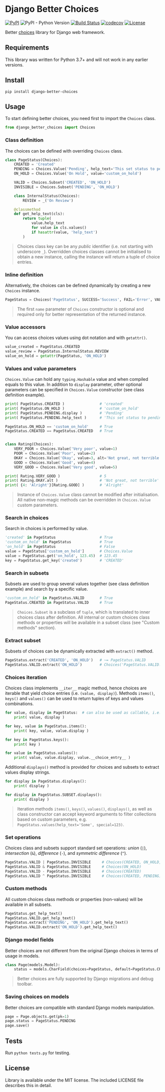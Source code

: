 # Django Better Choices

[![PyPI](https://img.shields.io/pypi/v/django-better-choices)](https://pypi.org/project/django-better-choices)
![PyPI - Python Version](https://img.shields.io/pypi/pyversions/django-better-choices)
[![Build Status](https://img.shields.io/github/workflow/status/lokhman/django-better-choices/CI/master)](https://github.com/lokhman/django-better-choices/actions?query=workflow%3ACI)
[![codecov](https://codecov.io/gh/lokhman/django-better-choices/branch/master/graph/badge.svg)](https://codecov.io/gh/lokhman/django-better-choices)
[![License](https://img.shields.io/badge/license-MIT-blue.svg)](LICENSE)

Better [choices](https://docs.djangoproject.com/en/3.0/ref/models/fields/#choices) library for Django web framework.

## Requirements
This library was written for Python 3.7+ and will not work in any earlier versions.

## Install

    pip install django-better-choices
    
## Usage
To start defining better choices, you need first to import the `Choices` class.
```python
from django_better_choices import Choices
```

### Class definition
The choices can be defined with overriding `Choices` class.
```python
class PageStatus(Choices):
    CREATED = 'Created'
    PENDING = Choices.Value('Pending', help_text='This set status to pending')
    ON_HOLD = Choices.Value('On Hold', value='custom_on_hold')

    VALID = Choices.Subset('CREATED', 'ON_HOLD')
    INVISIBLE = Choices.Subset('PENDING', 'ON_HOLD')

    class InternalStatus(Choices):
        REVIEW = _('On Review')

    @classmethod
    def get_help_text(cls):
        return tuple(
            value.help_text
            for value in cls.values()
            if hasattr(value, 'help_text')
        )
```
> Choices class key can be any *public* identifier (i.e. not starting with underscore `_`).
> Overridden choices classes cannot be initialised to obtain a new instance, calling the instance will return a tuple of choice entries.

### Inline definition
Alternatively, the choices can be defined dynamically by creating a new `Choices` instance.
```python
PageStatus = Choices('PageStatus', SUCCESS='Success', FAIL='Error', VALID=Choices.Subset('SUCCESS'))
```
> The first `name` parameter of `Choices` constructor is optional and required only for better representation of the returned instance.

### Value accessors
You can access choices values using dot notation and with `getattr()`.
```python
value_created = PageStatus.CREATED
value_review = PageStatus.InternalStatus.REVIEW
value_on_hold = getattr(PageStatus, 'ON_HOLD')
```

### Values and value parameters
`Choices.Value` can hold any `typing.Hashable` value and when compiled equals to this value. In addition to `display` parameter, other optional parameters can be specified in `Choices.Value` constructor (see class definition example).
```python
print( PageStatus.CREATED )                # 'created'
print( PageStatus.ON_HOLD )                # 'custom_on_hold'
print( PageStatus.PENDING.display )        # 'Pending'
print( PageStatus.PENDING.help_text )      # 'This set status to pending'

PageStatus.ON_HOLD == 'custom_on_hold'     # True
PageStatus.CREATED == PageStatus.CREATED   # True


class Rating(Choices):
    VERY_POOR = Choices.Value('Very poor', value=1)
    POOR = Choices.Value('Poor', value=2)
    OKAY = Choices.Value('Okay', value=3, alt='Not great, not terrible')
    GOOD = Choices.Value('Good', value=4)
    VERY_GOOD = Choices.Value('Very good', value=5)

print( Rating.VERY_GOOD )                  # 5
print( Rating.OKAY.alt )                   # 'Not great, not terrible'
print( {4: 'Alright'}[Rating.GOOD] )       # 'Alright'
```
> Instance of `Choices.Value` class cannot be modified after initialisation. All native non-magic methods can be overridden in `Choices.Value` custom parameters.

### Search in choices
Search in choices is performed by value.
```python
'created' in PageStatus                    # True
'custom_on_hold' in PageStatus             # True
'on_hold' in PageStatus                    # False
value = PageStatus['custom_on_hold']       # Choices.Value
value = PageStatus.get('on_hold', 123.45)  # 123.45
key = PageStatus.get_key('created')        # 'CREATED'
```

### Search in subsets
Subsets are used to group several values together (see class definition example) and search by a specific value.
```python
'custom_on_hold' in PageStatus.VALID       # True
PageStatus.CREATED in PageStatus.VALID     # True
```
> `Choices.Subset` is a subclass of `tuple`, which is translated to inner choices class after definition. All internal or custom choices class methods or properties will be available in a subset class (see "Custom methods" section).

### Extract subset
Subsets of choices can be dynamically extracted with `extract()` method.
```python
PageStatus.extract('CREATED', 'ON_HOLD')   # ~= PageStatus.VALID
PageStatus.VALID.extract('ON_HOLD')        # Choices('PageStatus.VALID.Subset', ON_HOLD)
```

### Choices iteration
Choices class implements `__iter__` magic method, hence choices are iterable that yield choice entries (i.e. `(value, display)`). Methods `items()`, `keys()` and `values()` can be used to return tuples of keys and values combinations.
```python
for value, display in PageStatus:  # can also be used as callable, i.e. PageStatus()
    print( value, display )

for key, value in PageStatus.items():
    print( key, value, value.display )

for key in PageStatus.keys():
    print( key )

for value in PageStatus.values():
    print( value, value.display, value.__choice_entry__ )
```
Additional `displays()` method is provided for choices and subsets to extract values display strings.
```python
for display in PageStatus.displays():
    print( display )

for display in PageStatus.SUBSET.displays():
    print( display )
```
> Iteration methods `items()`, `keys()`, `values()`, `displays()`, as well as class constructor can accept keyword arguments to filter collections based on custom parameters, e.g. `PageStatus.values(help_text='Some', special=123)`.

### Set operations
Choices class and subsets support standard set operations: *union* (`|`), *intersection* (`&`), *difference* (`-`), and *symmetric difference* (`^`).
```python
PageStatus.VALID | PageStatus.INVISIBLE     # Choices(CREATED, ON_HOLD, PENDING)
PageStatus.VALID & PageStatus.INVISIBLE     # Choices(ON_HOLD)
PageStatus.VALID - PageStatus.INVISIBLE     # Choices(CREATED)
PageStatus.VALID ^ PageStatus.INVISIBLE     # Choices(CREATED, PENDING)
```

### Custom methods
All custom choices class methods or properties (non-values) will be available in all subsets.
```python
PageStatus.get_help_text()
PageStatus.VALID.get_help_text()
PageStatus.extract('PENDING', 'ON_HOLD').get_help_text()
PageStatus.VALID.extract('ON_HOLD').get_help_text()
```

### Django model fields
Better choices are not different from the original Django choices in terms of usage in models.
```python
class Page(models.Model):
    status = models.CharField(choices=PageStatus, default=PageStatus.CREATED)
```
> Better choices are fully supported by Django migrations and debug toolbar.

### Saving choices on models
Better choices are compatible with standard Django models manipulation.
```python
page = Page.objects.get(pk=1)
page.status = PageStatus.PENDING
page.save()
```

## Tests
Run `python tests.py` for testing.

## License
Library is available under the MIT license. The included LICENSE file describes this in detail.
